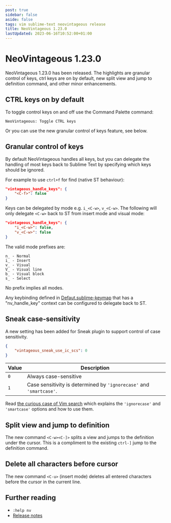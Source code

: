 ```yaml
---
post: true
sidebar: false
aside: false
tags: vim sublime-text neovintageous release
title: NeoVintageous 1.23.0
lastUpdated: 2023-06-16T10:52:00+01:00
---
```


# NeoVintageous 1.23.0

NeoVintageous 1.23.0 has been released. The highlights are granular control of keys, ctrl keys are on by default, new split view and jump to definition command, and other minor enhancements.

## CTRL keys on by default

To toggle control keys on and off use the Command Palette command:

```console
NeoVintageous: Toggle CTRL keys
```

Or you can use the new granular control of keys feature, see below.

## Granular control of keys

By default NeoVintageous handles all keys, but you can delegate the handling of most keys back to Sublime Text by specifying which keys should be ignored. 

For example to use `ctrl+f` for find (native ST behaviour):

```json
"vintageous_handle_keys": {
    "<C-f>": false
}
```

Keys can be delegated by mode e.g. `i_<C-w>`, `v_<C-w>`. The following
will only delegate `<C-w>` back to ST from insert mode and visual mode:

```json
"vintageous_handle_keys": {
    "i_<C-w>": false,
    "v_<C-w>": false
}
```

The valid mode prefixes are:

    n_ - Normal
    i_ - Insert
    v_ - Visual
    V_ - Visual line
    b_ - Visual block
    s_ - Select

No prefix implies all modes.

Any keybinding defined in [Defaut.sublime-keymap](https://github.com/NeoVintageous/NeoVintageous/blob/master/Default.sublime-keymap) that has a "nv_handle_key" context can be configured to delegate back to ST.

## Sneak case-sensitivity

A new setting has been added for Sneak plugin to support control of case sensitivity.

```json
{
    "vintageous_sneak_use_ic_scs": 0
}
```

Value | Description
----- | -----------
`0` | Always case-sensitive
`1` | Case sensitivity is determined by `'ignorecase'` and `'smartcase'`.

Read [the curious case of Vim search](/2020/12/11/the-curious-case-of-vim-search/) which explains the `'ignorecase'` and `'smartcase'` options and how to use them.

## Split view and jump to definition

The new command `<C-w><C-]>` splits a view and jumps to the definition under the cursor. This is a compliment to the existing `ctrl-]` jump to the definition command.

## Delete all characters before cursor

The new command `<C-u>` (insert mode) deletes all entered characters before the cursor in the current line.

## Further reading

* `:help nv`
* [Release notes](https://github.com/NeoVintageous/NeoVintageous/releases/tag/1.23.0)
